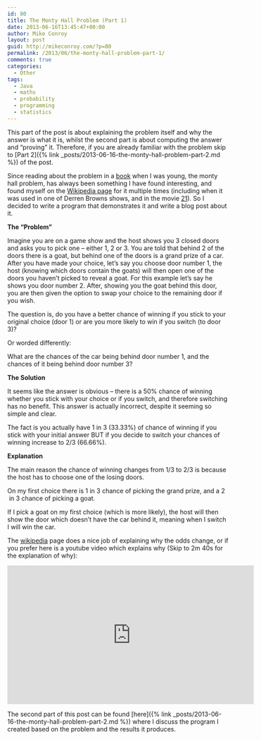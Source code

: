 ```yaml
---
id: 80
title: The Monty Hall Problem (Part 1)
date: 2013-06-16T13:45:47+00:00
author: Mike Conroy
layout: post 
guid: http://mikeconroy.com/?p=80
permalink: /2013/06/the-monty-hall-problem-part-1/
comments: true
categories:
  - Other
tags:
  - Java
  - maths
  - probability
  - programming
  - statistics
---
```

This part of the post is about explaining the problem itself and why the answer is what it is, whilst the second part is about computing the answer and &#8220;proving&#8221; it. Therefore, if you are already familiar with the problem skip to [Part 2]({% link _posts/2013-06-16-the-monty-hall-problem-part-2.md %}) of the post.

Since reading about the problem in a <a title="book" href="http://en.wikipedia.org/wiki/The_Curious_Incident_of_the_Dog_in_the_Night-Time" target="_blank">book</a> when I was young, the monty hall problem, has always been something I have found interesting, and found myself on the <a title="Wikipedia page" href="http://en.wikipedia.org/wiki/Monty_Hall_problem" target="_blank">Wikipedia page</a> for it multiple times (including when it was used in one of Derren Browns shows, and in the movie <a title="21" href="http://en.wikipedia.org/wiki/21_(2008_film)" target="_blank">21</a>). So I decided to write a program that demonstrates it and write a blog post about it.

**The &#8220;Problem&#8221;**

Imagine you are on a game show and the host shows you 3 closed doors and asks you to pick one &#8211; either 1, 2 or 3. You are told that behind 2 of the doors there is a goat, but behind one of the doors is a grand prize of a car. After you have made your choice, let&#8217;s say you choose door number 1, the host (knowing which doors contain the goats) will then open one of the doors you haven&#8217;t picked to reveal a goat. For this example let&#8217;s say he shows you door number 2. After, showing you the goat behind this door, you are then given the option to swap your choice to the remaining door if you wish.

The question is, do you have a better chance of winning if you stick to your original choice (door 1) or are you more likely to win if you switch (to door 3)?
  
Or worded differently:
  
What are the chances of the car being behind door number 1, and the chances of it being behind door number 3?

**The Solution**

It seems like the answer is obvious &#8211; there is a 50% chance of winning whether you stick with your choice or if you switch, and therefore switching has no benefit. This answer is actually incorrect, despite it seeming so simple and clear.

The fact is you actually have 1 in 3 (33.33%) of chance of winning if you stick with your initial answer BUT if you decide to switch your chances of winning increase to 2/3 (66.66%).

**Explanation**

The main reason the chance of winning changes from 1/3 to 2/3 is because the host has to choose one of the losing doors.
  
On my first choice there is 1 in 3 chance of picking the grand prize, and a 2  in 3 chance of picking a goat.
  
If I pick a goat on my first choice (which is more likely), the host will then show the door which doesn&#8217;t have the car behind it, meaning when I switch I will win the car.

The <a title="Wikipedia page" href="http://en.wikipedia.org/wiki/Monty_Hall_problem#.27The_Economist.27" target="_blank">wikipedia</a> page does a nice job of explaining why the odds change, or if you prefer here is a youtube video which explains why (Skip to 2m 40s for the explanation of why):

<iframe width="560" height="315" src="https://www.youtube.com/embed/mhlc7peGlGg" frameborder="0" allow="accelerometer; autoplay; encrypted-media; gyroscope; picture-in-picture" allowfullscreen></iframe>

The second part of this post can be found [here]({% link _posts/2013-06-16-the-monty-hall-problem-part-2.md %}) where I discuss the program I created based on the problem and the results it produces.

&nbsp;
